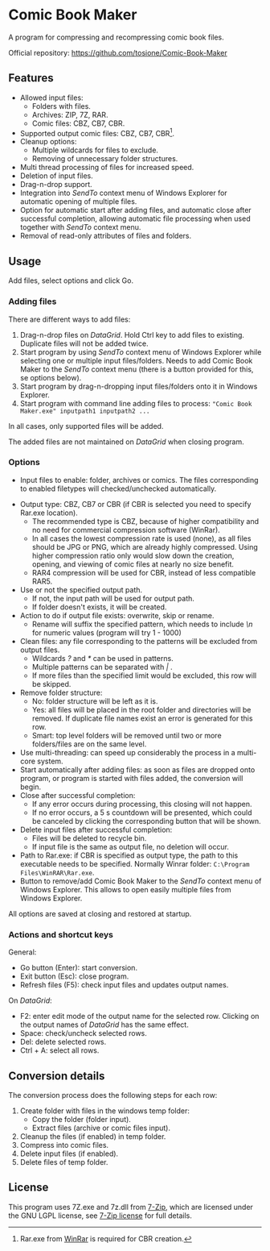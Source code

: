 # Comic Book Maker
A program for compressing and recompressing comic book files.

Official repository: https://github.com/tosione/Comic-Book-Maker

## Features

- Allowed input files:
  - Folders with files.
  - Archives: ZIP, 7Z, RAR.
  - Comic files: CBZ, CB7, CBR.
- Supported output comic files: CBZ, CB7, CBR[^1].
- Cleanup options:
  - Multiple wildcards for files to exclude.
  - Removing of unnecessary folder structures.
- Multi thread processing of files for increased speed.
- Deletion of input files.
- Drag-n-drop support.
- Integration into *SendTo* context menu of Windows Explorer for automatic opening of multiple files.
- Option for automatic start after adding files, and automatic close after successful completion, allowing automatic file processing when used together with *SendTo* context menu.
- Removal of read-only attributes of files and folders.

[^1]: Rar.exe from [WinRar](https://www.rarlab.com) is required for CBR creation.

## Usage

Add files, select options and click Go. 

### Adding files

There are different ways to add files:

1. Drag-n-drop files on *DataGrid*. Hold Ctrl key to add files to existing. Duplicate files will not be added twice.
2. Start program by using *SendTo* context menu of Windows Explorer while selecting one or multiple input files/folders. Needs to add Comic Book Maker to the *SendTo* context menu (there is a button provided for this, se options below).
3. Start program by drag-n-dropping input files/folders onto it in Windows Explorer.
4. Start program with command line adding files to process: `"Comic Book Maker.exe" inputpath1 inputpath2 ...`

In all cases, only supported files will be added.

The added files are not maintained on *DataGrid* when closing program.

### Options

* Input files to enable: folder, archives or comics. The files corresponding to enabled filetypes will checked/unchecked automatically.

- Output type: CBZ, CB7 or CBR (if CBR is selected you need to specify Rar.exe location).
  - The recommended type is CBZ, because of higher compatibility 
    and no need for commercial compression software (WinRar).
  - In all cases the lowest compression rate is used (none), as
    all files should be JPG or PNG, which are already highly compressed. Using higher compression ratio only would slow down the creation, opening, and viewing of comic files at nearly no size benefit.
  - RAR4 compression will be used for CBR, instead of less compatible RAR5.
- Use or not the specified output path. 
  - If not, the input path will be used for output path.
  - If folder doesn't exists, it will be created.
- Action to do if output file exists: overwrite, skip or rename. 
  - Rename will suffix the specified pattern, which needs to include *\n* for numeric values (program will try 1 - 1000)
- Clean files: any file corresponding to the patterns will be excluded from output files. 
  - Wildcards *?* and *\** can be used in patterns. 
  - Multiple patterns can be separated with *|* . 
  - If more files than the specified limit would be excluded, this row will be skipped.
- Remove folder structure:
  - No: folder structure will be left as it is.
  - Yes: all files will be placed in the root folder and directories will be removed. If duplicate file names exist an error is generated for this row.
  - Smart: top level folders will be removed until two or more 
    folders/files are on the same level.
- Use multi-threading: can speed up considerably the process in a multi-core system.
- Start automatically after adding files: as soon as files are dropped onto program, or program is started with files added, the conversion will begin.
- Close after successful completion: 
  - If any error occurs during processing, this closing will not happen.
  - If no error occurs, a 5 s countdown will be presented, which could be canceled by clicking the corresponding button that will be shown.
- Delete input files after successful completion:
  - Files will be deleted to recycle bin.
  - If input file is the same as output file, no deletion will occur.
- Path to Rar.exe: if CBR is specified as output type, the path to this executable needs to be specified. Normally Winrar folder: `C:\Program Files\WinRAR\Rar.exe`.
- Button to remove/add Comic Book Maker to the *SendTo* context menu of Windows Explorer. This allows to open easily multiple files from Windows Explorer.

All options are saved at closing and restored at startup. 

### Actions and shortcut keys

General:

* Go button (Enter): start conversion.
* Exit button (Esc): close program. 
* Refresh files (F5): check input files and updates output names.

On *DataGrid*:

* F2: enter edit mode of the output name for the selected row. Clicking on the output names of *DataGrid* has the same effect.
* Space: check/uncheck selected rows.
* Del: delete selected rows.
* Ctrl + A: select all rows.

## Conversion details

The conversion process does the following steps for each row:
1. Create folder with files in the windows temp folder:
   - Copy the folder (folder input).
   - Extract files (archive or comic files input).
2. Cleanup the files (if enabled) in temp folder.
3. Compress into comic files.
4. Delete input files (if enabled).
5. Delete files of temp folder.

## License

This program uses 7Z.exe and 7z.dll from [7-Zip](https://www.7-zip.org), which are licensed under the GNU LGPL license, see [7-Zip license](https://www.7-zip.org/license.txt) for full details.


